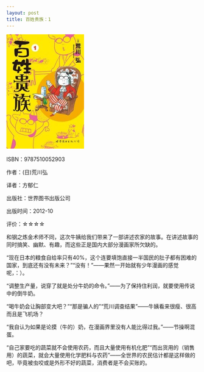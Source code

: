```yaml
---
layout: post
title: 百姓贵族：1
---
```

<img src="/images/2012/11/9787510052903-204x300.jpg" alt="百姓贵族：1" title="9787510052903" width="204" height="300" class="cover" />

ISBN：9787510052903

作者：(日)荒川弘 

译者：方郁仁 

出版社：世界图书出版公司

出版时间：2012-10

评价：☆☆☆☆

和钢之炼金术师不同，这次牛姨给我们带来了一部讲述农家的故事。在讲述故事的同时搞笑、幽默、有趣，而这些正是国内大部分漫画家所欠缺的。

“现在日本的粮食自给率只有40%，这个连要填饱直接一半国民的肚子都有困难的国家，到底还有没有未来？”“没有！”——果然一开始就有少年漫画的感觉呢，：）。

“调整生产量，说穿了就是处分牛奶的命令。”——为了保持住利润，就要使用传说中的倒牛奶。

“喝牛奶会让胸部变大吧？”“那是骗人的”“荒川调查结果”——牛姨看来很瘦、很高而且是飞机场？

“我自认为如果是论摸（牛的）奶，在漫画界里没有人能比得过我。”——节操啊混蛋。

“自己家要吃的蔬菜就不会使用农药，而且大量使用有机化肥”“而出货用的（销售用）的蔬菜，就会大量使用化学肥料与农药”——全世界的农民估计都是这样做的吧，毕竟被虫咬或是外形不好的蔬菜，消费者是不会买账的。
